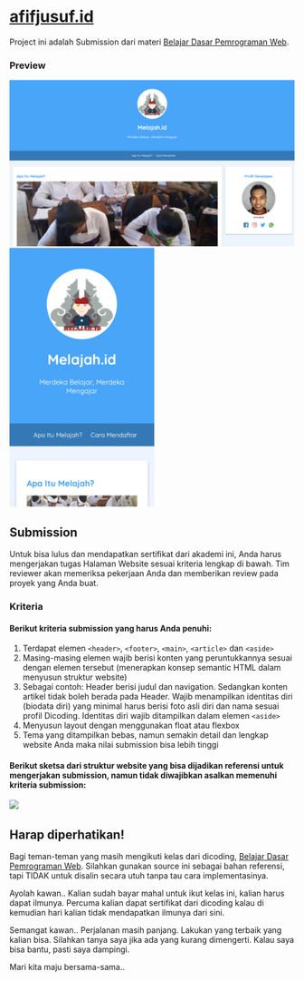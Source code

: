 # [afifjusuf.id](https://afifjusuf.id)
Project ini adalah Submission dari materi [Belajar Dasar Pemrograman Web](https://www.dicoding.com/academies/123).

### Preview
<img src="screenshot/preview1.png">
<img src="screenshot/preview2.png" width=256>

## Submission
Untuk bisa lulus dan mendapatkan sertifikat dari akademi ini, Anda harus mengerjakan tugas Halaman Website sesuai kriteria lengkap di bawah. Tim reviewer akan memeriksa pekerjaan Anda dan memberikan review pada proyek yang Anda buat.

### Kriteria
#### Berikut kriteria submission yang harus Anda penuhi:

1. Terdapat elemen `<header>`, `<footer>`, `<main>`, `<article>` dan `<aside>`
2. Masing-masing elemen wajib berisi konten yang peruntukkannya sesuai dengan elemen tersebut (menerapkan konsep semantic HTML dalam menyusun struktur website)
3. Sebagai contoh: Header berisi judul dan navigation. Sedangkan konten artikel tidak boleh berada pada Header. Wajib menampilkan identitas diri (biodata diri) yang minimal harus berisi foto asli diri dan nama sesuai profil Dicoding. Identitas diri wajib ditampilkan dalam elemen `<aside>`
4. Menyusun layout dengan menggunakan float atau flexbox
5. Tema yang ditampilkan bebas, namun semakin detail dan lengkap website Anda maka nilai submission bisa lebih tinggi
  
#### Berikut sketsa dari struktur website yang bisa dijadikan referensi untuk mengerjakan submission, namun tidak diwajibkan asalkan memenuhi kriteria submission:
<img src="https://dicodingacademy.blob.core.windows.net/academies/201912201353083e09e5a62ad3d25699611878328847ee.png">

## Harap diperhatikan!
Bagi teman-teman yang masih mengikuti kelas dari dicoding, [Belajar Dasar Pemrograman Web](https://www.dicoding.com/academies/123). Silahkan gunakan source ini sebagai bahan referensi, tapi TIDAK untuk disalin secara utuh tanpa tau cara implementasinya.

Ayolah kawan.. Kalian sudah bayar mahal untuk ikut kelas ini, kalian harus dapat ilmunya. Percuma kalian dapat sertifikat dari dicoding kalau di kemudian hari kalian tidak mendapatkan ilmunya dari sini.

Semangat kawan.. Perjalanan masih panjang. Lakukan yang terbaik yang kalian bisa. Silahkan tanya saya jika ada yang kurang dimengerti. Kalau saya bisa bantu, pasti saya dampingi.

Mari kita maju bersama-sama..
